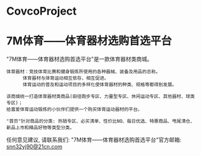 # CovcoProject
# 7M体育——体育器材选购首选平台

  "7M体育——体育器材选购首选平台"是一款体育器材类商城。
  
    体育器材：竞技体育比赛和健身锻炼所使用的各种器械、装备及用品的总称。
          体育器材与体育运动相互依存，相互促进。
          体育运动的普及和运动项目的多样化使体育器材的种类、规格等都得到发展。
  
    该商城统一打造体育器材类商品(田径跑步专区、力量型专区、休闲运动专区、其他器材、球类专区)；
    给喜爱体育运动锻炼的小伙伴们提供一个购买体育运动器材的平台。
    
    "首页"针对商品的分类: 热销专区、必买清单、性价比NO、每日优选、特惠商品、甩尾清仓、新品上市和精品好物等类型分类。

   任何意见建议, 请联系我们: 
   "7M体育——体育器材选购首选平台"官方邮箱: snn32yj90@21cn.com
